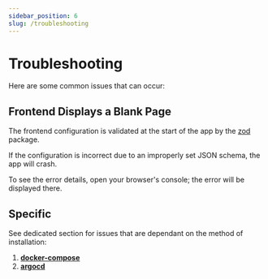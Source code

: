 ```yaml
---
sidebar_position: 6
slug: /troubleshooting
---
```


# Troubleshooting

Here are some common issues that can occur:

## Frontend Displays a Blank Page

The frontend configuration is validated at the start of the app by the [zod](https://zod.dev/) package.

If the configuration is incorrect due to an improperly set JSON schema, the app will crash.

To see the error details, open your browser's console; the error will be displayed there.


## Specific

See dedicated section for issues that are dependant on the method of installation:

1. **[docker-compose](docker/docker-compose.md#troubleshooting)**
2. **[argocd](helm-chart/argocd.md#troubleshooting)**
